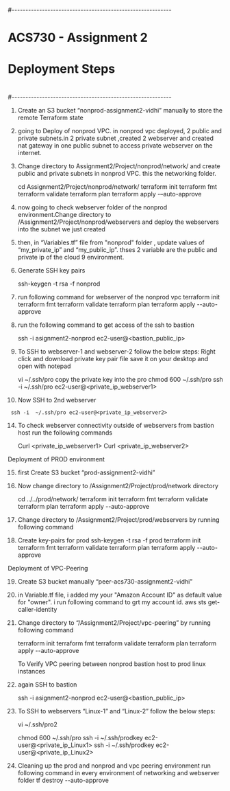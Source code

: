 #----------------------------------------------------------
# ACS730 - Assignment 2 
# Deployment Steps
#
#----------------------------------------------------------

1.	Create an S3 bucket “nonprod-assignment2-vidhi” manually to store the remote Terraform state

2.    going to Deploy of nonprod VPC. in nonprod vpc deployed, 2 public and private subnets.in 2 private subnet ,created 2 webserver and created nat gateway in one public subnet to access private webserver on the internet.

3.	Change directory to Assignment2/Project/nonprod/network/ and create public and private subnets in nonprod VPC. this the networking folder.

      cd Assignment2/Project/nonprod/network/
      terraform init
      terraform fmt
      terraform validate
      terraform plan
      terraform apply -–auto-approve

4.	now going to check webserver folder of the nonprod environment.Change directory to /Assignment2/Project/nonprod/webservers and deploy the webservers  into the subnet we just created


5.	then, in  “Variables.tf” file from "nonprod" folder , update values of “my_private_ip” and “my_public_ip”. thses 2 variable are the public and private ip of the cloud 9 environment.
6.	Generate SSH key pairs 

      ssh-keygen -t rsa -f nonprod 


7.	run following command for webserver of the nonprod vpc
      terraform init
      terraform fmt
      terraform validate
      terraform plan
      terraform apply --auto-approve

8.	 run the following command to get access of the ssh to bastion 

      ssh -i asignment2-nonprod ec2-user@<bastion_public_ip>


12.	To SSH to  webserver-1 and webserver-2 follow the below steps:
	Right click and download private key pair file save it on your desktop and  open with notepad

      vi ~/.ssh/pro
      copy the private key into the pro
      chmod 600  ~/.ssh/pro
      ssh -i  ~/.ssh/pro ec2-user@<private_ip_webserver1>

13.   Now SSH to 2nd webserver

     ssh -i  ~/.ssh/pro ec2-user@<private_ip_webserver2>

14.	To check webserver connectivity outside of webservers from bastion host run the following commands

	Curl  <private_ip_webserver1>
	Curl  <private_ip_webserver2>

Deployment of PROD environment

15.	first Create S3 bucket “prod-assignment2-vidhi”
16.	Now change directory to /Assignment2/Project/prod/network directory 

      cd ../../prod/network/
      terraform init
      terraform  fmt
      terraform  validate
      terraform plan
      terraform  apply --auto-approve

17.	Change directory to /Assignment2/Project/prod/webservers by running following command


18.	Create key-pairs for prod 
      ssh-keygen -t rsa -f prod
      terraform init
      terraform fmt
      terraform validate
      terraform plan
      terraform apply --auto-approve


Deployment of VPC-Peering

19.	Create S3 bucket manually “peer-acs730-assignment2-vidhi”
20.   in Variable.tf file, i added my your "Amazon Account ID" as default value for "owner". i run following command to grt my account id.
      aws sts get-caller-identity
21.	Change directory to “/Assignment2/Project/vpc-peering” by running following command


      terraform  init
      terraform  fmt
      terraform  validate
      terraform plan
      terraform  apply --auto-approve

      To Verify VPC peering between nonprod bastion host to prod linux instances



23.	again SSH to bastion 

      ssh -i asignment2-nonprod ec2-user@<bastion_public_ip>

24.	To SSH to webservers “Linux-1” and “Linux-2” follow the below steps:
     
      vi ~/.ssh/pro2
      
      chmod 600  ~/.ssh/pro
      ssh -i  ~/.ssh/prodkey ec2-user@<private_ip_Linux1>
      ssh -i  ~/.ssh/prodkey ec2-user@<private_ip_Linux2>

25. Cleaning up the prod and nonprod and vpc peering environment
    run following command in every environment of networking and webserver folder
    tf destroy --auto-approve






